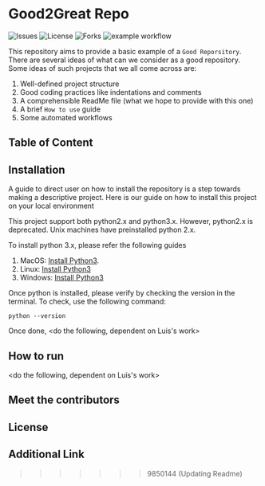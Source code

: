 # Good2Great Repo


![Issues](https://img.shields.io/github/issues/NCSU-Group7-SE2021/group7_hw2b)
![License](https://img.shields.io/github/license/NCSU-Group7-SE2021/group7_hw2b)
![Forks](https://img.shields.io/github/forks/NCSU-Group7-SE2021/group7_hw2b)
![example workflow](https://github.com/NCSU-Group7-SE2021/group7_hw2b/actions/workflows/application.yml/badge.svg)

This repository aims to provide a basic example of a `Good Reporsitory`. There are several ideas of what can we consider as a good repository. Some ideas of such projects that we all come across are:
1. Well-defined project structure
2. Good coding practices like indentations and comments
3. A comprehensible ReadMe file (what we hope to provide with this one)
4. A brief `How to use` guide
5. Some automated workflows

## Table of Content


## Installation
A guide to direct user on how to install the repository is a step towards making a descriptive project. Here is our guide on how to install this project on your local environment

This project support both python2.x and python3.x. However, python2.x is deprecated. 
Unix machines have preinstalled python 2.x.

To install python 3.x, please refer the following guides

1. MacOS: [Install Python3](https://docs.python-guide.org/starting/install3/osx/).
2. Linux: [Install Python3](https://docs.python-guide.org/starting/install3/linux/)
3. Windows: [Install Python3](https://docs.python.org/3/using/windows.html)

Once python is installed, please verify by checking the version in the terminal. To check, use the following command:

`python --version` 

Once done,
<do the following, dependent on Luis's work>

## How to run
<do the following, dependent on Luis's work>

## Meet the contributors


## License

## Additional Link

>>>>>>> 9850144 (Updating Readme)
